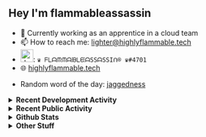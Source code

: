 ## Hey I'm flammableassassin

- 🔭 Currently working as an apprentice in a cloud team  
- 📫 How to reach me: [lighter@highlyflammable.tech](mailto:lighter@highlyflammable.tech?subject=Hello)
- <img src="https://discord.com/assets/2c21aeda16de354ba5334551a883b481.png" alt="drawing" width="25"/>: `♛ ᖴᒪᗩᙏᙏᗩᙖᒪᙓᗩSSᗩSSIᑎ® ♛#4701`
- 🌐 [highlyflammable.tech](https://highlyflammable.tech)

<!--START_SECTION:randomWord-->
- Random word of the day: [jaggedness](https://www.wordnik.com/words/jaggedness)
<!--END_SECTION:randomWord-->

<details>
  <summary><b>Recent Development Activity</b></summary>
  Doesn't record in dev containers
    <br> 
  
  <!--START_SECTION:waka-->

```text
JavaScript   11 hrs 31 mins  ███████████████████████▒░   93.02 %
JSON         41 mins         █▒░░░░░░░░░░░░░░░░░░░░░░░   05.54 %
TypeScript   5 mins          ▒░░░░░░░░░░░░░░░░░░░░░░░░   00.80 %
Other        4 mins          ░░░░░░░░░░░░░░░░░░░░░░░░░   00.57 %
```

<!--END_SECTION:waka-->

</details>

<details>
  <summary><b>Recent Public Activity</b></summary>
    <br>

  <!--START_SECTION:activity-->
1. ❗️ Closed issue [#58](https://github.com/flamableassassin/status/issues/58) in [flamableassassin/status](https://github.com/flamableassassin/status)
2. 🗣 Commented on [#58](https://github.com/flamableassassin/status/issues/58) in [flamableassassin/status](https://github.com/flamableassassin/status)
3. ❗️ Opened issue [#58](https://github.com/flamableassassin/status/issues/58) in [flamableassassin/status](https://github.com/flamableassassin/status)
4. 🗣 Commented on [#57](https://github.com/flamableassassin/status/issues/57) in [flamableassassin/status](https://github.com/flamableassassin/status)
5. ❗️ Opened issue [#57](https://github.com/flamableassassin/status/issues/57) in [flamableassassin/status](https://github.com/flamableassassin/status)
  <!--END_SECTION:activity-->

</details>

<details>
  <summary><b>Github Stats</b></summary>
    <br>
    <p align="center">
      <img width="48%" src="https://github-readme-stats.vercel.app/api?username=flamableassassin&count_private=true&show_icons=true&theme=radical"/>
      <img width="48%" src="https://github-readme-streak-stats.herokuapp.com?user=flamableassassin&theme=neon-dark"/>
    </p>
  
</details>

<details>
  <summary><b>Other Stuff</b></summary>
  <br>
<a href="https://www.abuseipdb.com/user/67633" title="AbuseIPDB" alt="AbuseIPDB Contributor Badge">
	<img src="https://www.abuseipdb.com/contributor/67633.svg" style="width: 180px;">
</a>
  
</details>
